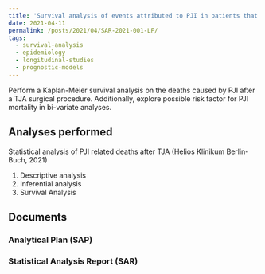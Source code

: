 ```yaml
---
title: 'Survival analysis of events attributed to PJI in patients that undergone TJA surgeries'
date: 2021-04-11
permalink: /posts/2021/04/SAR-2021-001-LF/
tags:
  - survival-analysis
  - epidemiology
  - longitudinal-studies
  - prognostic-models
---
```


Perform a Kaplan-Meier survival analysis on the deaths caused by PJI after a TJA surgical procedure.
Additionally, explore possible risk factor for PJI mortality in bi-variate analyses.

## Analyses performed

Statistical analysis of PJI related deaths after TJA (Helios Klinikum Berlin-Buch, 2021)

1. Descriptive analysis
1. Inferential analysis
1. Survival Analysis

## Documents

### Analytical Plan (SAP)

<!-- - [Online visualization][sapviz-v02] -->
<!-- - [Download][sappdf-v02] -->

<!-- - [Online visualization][sapviz-v01] -->
<!-- - [PDF][sappdf-v01] -->

### Statistical Analysis Report (SAR)

<!-- - [Online visualization][reportviz-v02] -->
<!-- - [Download][pdf-v02] -->

<!-- - [Online visualization][reportviz-v01] -->
<!-- - [PDF][pdf-v01] -->
